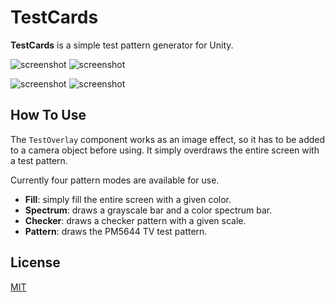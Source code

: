 TestCards
=========

**TestCards** is a simple test pattern generator for Unity.

![screenshot](http://i.imgur.com/cgC564r.png)
![screenshot](http://i.imgur.com/8P1LkKu.png)

![screenshot](http://i.imgur.com/B8Per7Q.png)
![screenshot](http://i.imgur.com/5Kucyfi.png)

How To Use
----------

The `TestOverlay` component works as an image effect, so it has to be added to
a camera object before using. It simply overdraws the entire screen with a test
pattern.

Currently four pattern modes are available for use.

- **Fill**: simply fill the entire screen with a given color.
- **Spectrum**: draws a grayscale bar and a color spectrum bar.
- **Checker**: draws a checker pattern with a given scale.
- **Pattern**: draws the PM5644 TV test pattern.

License
-------

[MIT](LICENSE.md)
